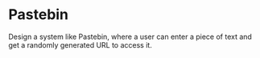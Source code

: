 # Pastebin

Design a system like Pastebin, where a user can enter a piece of text and get a randomly generated URL to access it.